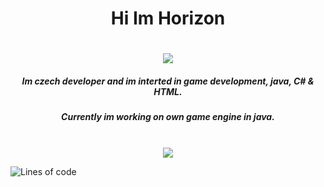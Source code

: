 <div align="center">
  <h1>Hi Im Horizon<h1>
    <img src="https://visitor-badge.laobi.icu/badge?page_id=zMamutCZz.zMamutCZz"></img>
  <br>
  <h5>Im czech developer and im interted in game development, java, C# & HTML.</h5>
  <h5>Currently im working on own game engine in java.</h5>

  <br>
  <img src="https://github-readme-stats.vercel.app/api?username=zMamutCZz&show_icons=true&theme=gruvbox"></img>
</div>

![Lines of code](https://img.shields.io/badge/From%20Hello%20World%20I%27ve%20Written-40379%20lines%20of%20code-blue)
